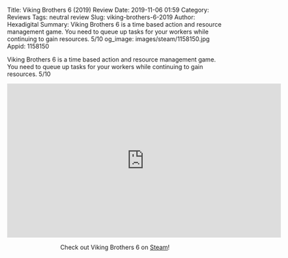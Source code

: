Title: Viking Brothers 6 (2019) Review
Date: 2019-11-06 01:59
Category: Reviews
Tags: neutral review
Slug: viking-brothers-6-2019
Author: Hexadigital
Summary: Viking Brothers 6 is a time based action and resource management game. You need to queue up tasks for your workers while continuing to gain resources. 5/10
og_image: images/steam/1158150.jpg
Appid: 1158150

Viking Brothers 6 is a time based action and resource management game. You need to queue up tasks for your workers while continuing to gain resources. 5/10

<center><iframe src="https://www.youtube.com/embed/inJwMBitysg?feature=oembed" allow="accelerometer; autoplay; encrypted-media; gyroscope; picture-in-picture" width="640" height="360" frameborder="0"></iframe>

Check out Viking Brothers 6 on [Steam](https://store.steampowered.com/app/1158150/?curator_clanid=34633900)!</center>
